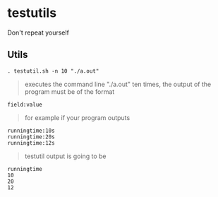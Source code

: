 testutils
=========

Don't repeat yourself

Utils
-----

	. testutil.sh -n 10 "./a.out"

> executes the command line "./a.out" ten times, the output of the program must be of the format

	field:value

> for example if your program outputs

	runningtime:10s
	runningtime:20s
	runningtime:12s

> testutil output is going to be

	runningtime
	10
	20
	12